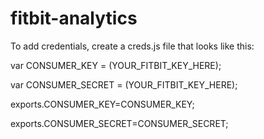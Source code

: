 fitbit-analytics
================


To add credentials, create a creds.js file that looks like this:

var CONSUMER_KEY = (YOUR_FITBIT_KEY_HERE);

var CONSUMER_SECRET = (YOUR_FITBIT_KEY_HERE);

exports.CONSUMER_KEY=CONSUMER_KEY;

exports.CONSUMER_SECRET=CONSUMER_SECRET;
